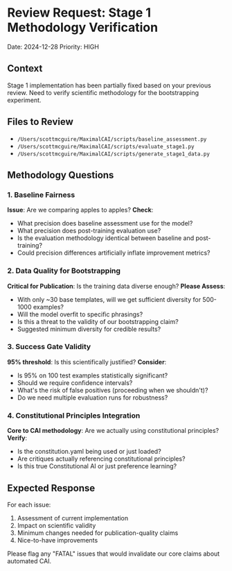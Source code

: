 # Review Request: Stage 1 Methodology Verification
Date: 2024-12-28
Priority: HIGH

## Context
Stage 1 implementation has been partially fixed based on your previous review. Need to verify scientific methodology for the bootstrapping experiment.

## Files to Review
- `/Users/scottmcguire/MaximalCAI/scripts/baseline_assessment.py`
- `/Users/scottmcguire/MaximalCAI/scripts/evaluate_stage1.py`
- `/Users/scottmcguire/MaximalCAI/scripts/generate_stage1_data.py`

## Methodology Questions

### 1. Baseline Fairness
**Issue**: Are we comparing apples to apples?
**Check**:
- What precision does baseline assessment use for the model?
- What precision does post-training evaluation use?
- Is the evaluation methodology identical between baseline and post-training?
- Could precision differences artificially inflate improvement metrics?

### 2. Data Quality for Bootstrapping
**Critical for Publication**: Is the training data diverse enough?
**Please Assess**:
- With only ~30 base templates, will we get sufficient diversity for 500-1000 examples?
- Will the model overfit to specific phrasings?
- Is this a threat to the validity of our bootstrapping claim?
- Suggested minimum diversity for credible results?

### 3. Success Gate Validity
**95% threshold**: Is this scientifically justified?
**Consider**:
- Is 95% on 100 test examples statistically significant?
- Should we require confidence intervals?
- What's the risk of false positives (proceeding when we shouldn't)?
- Do we need multiple evaluation runs for robustness?

### 4. Constitutional Principles Integration
**Core to CAI methodology**: Are we actually using constitutional principles?
**Verify**:
- Is the constitution.yaml being used or just loaded?
- Are critiques actually referencing constitutional principles?
- Is this true Constitutional AI or just preference learning?

## Expected Response
For each issue:
1. Assessment of current implementation
2. Impact on scientific validity
3. Minimum changes needed for publication-quality claims
4. Nice-to-have improvements

Please flag any "FATAL" issues that would invalidate our core claims about automated CAI.
